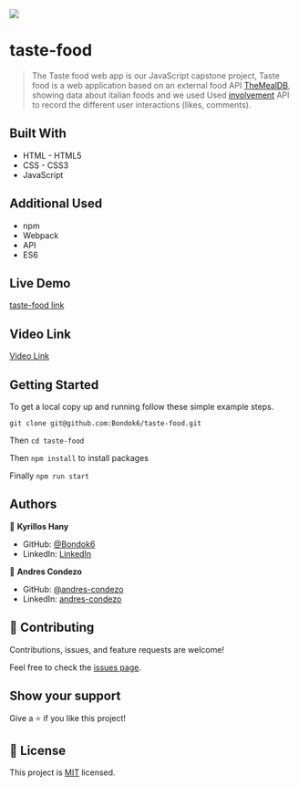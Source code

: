 ![](https://img.shields.io/badge/Microverse-blueviolet)

# taste-food

> The Taste food web app is our JavaScript capstone project, Taste food is a web application based on an external food API [TheMealDB](https://www.themealdb.com/api.php), showing data about italian foods and we used Used [involvement](https://www.notion.so/Involvement-API-869e60b5ad104603aa6db59e08150270) API to record the different user interactions (likes, comments).

## Built With

- HTML - HTML5
- CSS - CSS3
- JavaScript

## Additional Used

- npm
- Webpack
- API
- ES6

## Live Demo

[taste-food link](https://bondok6.github.io/taste-food/)

## Video Link

[Video Link](https://drive.google.com/file/d/1Dngkm41b9QeRYbXcXKo98TmDrgEMijpz/view?usp=sharing)

## Getting Started

To get a local copy up and running follow these simple example steps.

`git clone git@github.com:Bondok6/taste-food.git`

Then `cd taste-food`

Then `npm install` to install packages

Finally `npm run start`

## Authors

👤 **Kyrillos Hany**

- GitHub: [@Bondok6](https://github.com/Bondok6)
- LinkedIn: [LinkedIn](https://linkedin.com/in/linkedinhandle)

👤 **Andres Condezo**

- GitHub: [@andres-condezo](https://github.com/andres-condezo)
- LinkedIn: [andres-condezo](https://linkedin.com/in/andres-condezo)

## 🤝 Contributing

Contributions, issues, and feature requests are welcome!

Feel free to check the [issues page](../../issues/).

## Show your support

Give a ⭐️ if you like this project!

## 📝 License

This project is [MIT](./MIT.md) licensed.
